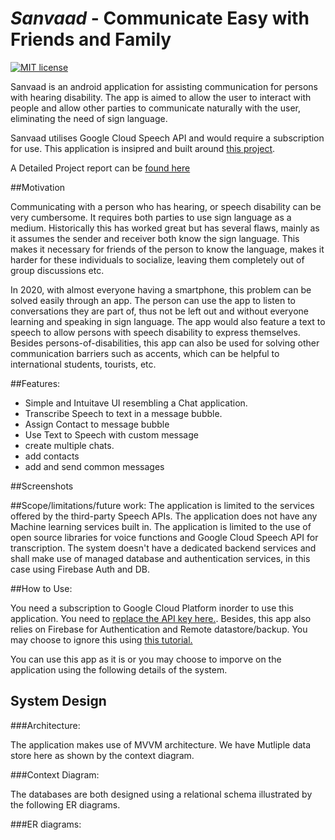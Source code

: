 [](https://github.com/safeer2978/Sanvaad/blob/main/Design/Logo/Logo.jpg)
# _Sanvaad_ - Communicate Easy with Friends and Family

[![MIT license](https://img.shields.io/badge/License-MIT-blue.svg)](https://github.com/safeer2978/Sunno-backend/blob/master/LICENSE)

Sanvaad is an android application for assisting communication for persons with hearing disability. The app is aimed to allow the user to interact with people and allow other parties to communicate naturally with the user, eliminating the need of sign language.

Sanvaad utilises Google Cloud Speech API and would require a subscription for use. This application is insipred and built around [this project](https://github.com/google/live-transcribe-speech-engine).

A Detailed Project report can be [found here]()

##Motivation

Communicating with a person who has hearing, or speech disability can be very cumbersome. It requires both parties to use sign language as a medium. Historically this has worked great but has several flaws, mainly as it assumes the sender and receiver both know the sign language. This makes it necessary for friends of the person to know the language, makes it harder for these individuals to socialize, leaving them completely out of group discussions etc.

In 2020, with almost everyone having a smartphone, this problem can be solved easily through an app. The person can use the app to listen to conversations they are part of, thus not be left out and without everyone learning and speaking in sign language. The app would also feature a text to speech to allow persons with speech disability to express themselves.
Besides persons-of-disabilities, this app can also be used for solving other communication barriers such as accents, which can be helpful to international students, tourists, etc.

##Features:

 - Simple and Intuitave UI resembling a Chat application.
 - Transcribe Speech to text in a message bubble.
 - Assign Contact to message bubble
 - Use Text to Speech with custom message
 - create multiple chats.
 - add contacts
 - add and send common messages 

##Screenshots

##Scope/limitations/future work:
The application is limited to the services offered by the third-party Speech APIs. The application does not have any Machine learning services built in. The application is limited to the use of open source libraries for voice functions and Google Cloud Speech API for transcription.
The system doesn't have a dedicated backend services and shall make use of managed database and authentication services, in this case using Firebase Auth and DB.

##How to Use:

You need a subscription to Google Cloud Platform inorder to use this application. You need to [replace the API key here.]().
Besides, this app also relies on Firebase for Authentication and Remote datastore/backup. You may choose to ignore this using [this tutorial.]()

You can use this app as it is or you may choose to imporve on the application using the following details of the system.

## System Design

###Architecture:

The application makes use of MVVM architecture. We have Mutliple data store here as shown by the context diagram.

###Context Diagram:

The databases are both designed using a relational schema illustrated by the following ER diagrams. 

###ER diagrams:

